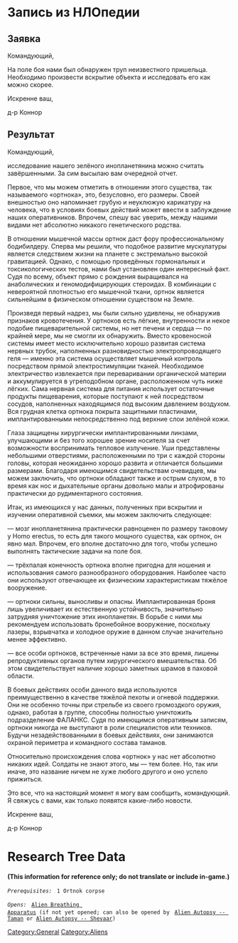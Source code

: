 # Запись из НЛОпедии

## Заявка

Командующий,

На поле боя нами был обнаружен труп неизвестного пришельца. Необходимо
произвести вскрытие объекта и исследовать его как можно скорее.

Искренне ваш,

д-р Коннор

## Результат

Командующий,

исследование нашего зелёного инопланетянина можно считать завёршенными.
За сим высылаю вам очередной отчет.

Первое, что мы можем отметить в отношении этого существа, так
называемого «ортнока», это, безусловно, его размеры. Своей внешностью
оно напоминает грубую и неуклюжую карикатуру на человека, что в условиях
боевых действий может ввести в заблуждение наших оперативников. Впрочем,
спешу вас уверить, между нашими видами нет абсолютно никакого
генетического родства.

В отношении мышечной массы ортнок даст фору профессиональному
бодибилдеру. Сперва мы решили, что подобное развитие мускулатуры
является следствием жизни на планете с экстремально высокой гравитацией.
Однако, с помощью проведённых гормональных и токсикологических тестов,
нами был установлен один интересный факт. Судя по всему, объект прямо с
рождения выращивался на анаболических и геномодифицирующих стероидах. В
комбинации с невероятной плотностью его мышечной ткани, ортнок является
сильнейшим в физическом отношении существом на Земле.

Произведя первый надрез, мы были сильно удивлены, не обнаружив признаков
кровотечения. У ортноков есть лёгкие, внутренности и некое подобие
пищеварительной системы, но нет печени и сердца — по крайней мере, мы не
смогли их обнаружить. Вместо кровеносной системы имеет место
исключительно хорошо развитая система нервных трубок, наполненных
разновидностью электропроводящего геля — именно эта система осуществляет
мышечный контроль посредством прямой электростимуляции тканей.
Необходимое электричество извлекается при переваривании органической
материи и аккумулируется в угреподобном органе, расположенном чуть ниже
лёгких. Сама нервная система для питания использует остаточные продукты
пищеварения, которые поступают к ней посредством сосудов, наполненных
находящимся под высоким давлением воздухом. Вся грудная клетка ортнока
покрыта защитными пластинами, имплантированными непосредственно под
верхние слои зелёной кожи.

Глаза защищены хирургически имплантированными линзами, улучшающими и без
того хорошее зрение носителя за счет возможности воспринимать тепловое
излучение. Уши представлены небольшими отверстиями, расположенными по
три с каждой стороны головы, которая неожиданно хорошо развита и
отличается большими размерами. Благодаря имеющимся свидетельствам
очевидцев, мы можем заключить, что ортноки обладают также и острым
слухом, в то время как нос и дыхательные органы довольно малы и
атрофированы практически до рудиментарного состояния.

Итак, из имеющихся у нас данных, полученных при вскрытии и изучении
оперативной съемки, мы можем заключить следующее:

— мозг инопланетянина практически равноценен по размеру таковому у Homo
erectus, то есть для такого мощного существа, как ортнок, он явно мал.
Впрочем, его вполне достаточно для того, чтобы успешно выполнять
тактические задачи на поле боя.

— трёхпалая конечность ортнока вполне пригодна для ношения и
использования самого разнообразного оборудования. Наиболее часто они
используют отвечающее их физическим характеристикам тяжёлое вооружение.

— ортноки сильны, выносливы и опасны. Имплантированная броня лишь
увеличивает их естественную устойчивость, значительно затрудняя
уничтожение этих инопланетян. В борьбе с ними мы рекомендуем
использовать бронебойное вооружение, поскольку лазеры, взрывчатка и
холодное оружие в данном случае значительно менее эффективно.

— все особи ортноков, встреченные нами за все это время, лишены
репродуктивных органов путем хирургического вмешательства. Об этом
свидетельствует наличие хорошо заметных шрамов в паховой области.

В боевых действиях особи данного вида используются преимущественно в
качестве тяжёлой пехоты и огневой поддержки. Они не особенно точны при
стрельбе из своего громоздкого оружия, однако, работая в группе,
способны полностью уничтожить подразделение ФАЛАНКС. Судя по имеющимся
оперативным записям, ортноки никогда не выступают в роли специалистов
или техников. Будучи незадействованными в боевых действиях, они
занимаются охраной периметра и командного состава таманов.

Относительно происхождения слова «ортнок» у нас нет абсолютно никаких
идей. Солдаты не знают этого, мы — тем более. Но, так или иначе, это
название ничем не хуже любого другого и оно успело прижиться.

Это все, что на настоящий момент я могу вам сообщить, командующий. Я
свяжусь с вами, как только появятся какие-либо новости.

Искренне ваш,

д-р Коннор

# Research Tree Data

**(This information for reference only; do not translate or include
in-game.)**

*`Prerequisites:`*
` 1 Ortnok corpse`

*`Opens:`*
` `[`Alien Breathing Apparatus`](Research/Alien_Breathing_Apparatus "wikilink")` (if not yet opened; can also be opened by`
` `[`Alien Autopsy -- Taman`](Aliens/Taman "wikilink")` or `[`Alien Autopsy -- Shevaar`](Aliens/Shevaar "wikilink")`)`

[Category:General](Category:General "wikilink")
[Category:Aliens](Category:Aliens "wikilink")